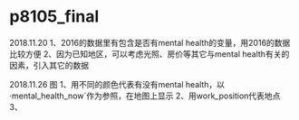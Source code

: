# p8105_final

2018.11.20
1、2016的数据里有包含是否有mental health的变量，用2016的数据比较方便
2、因为已知地区，可以考虑光照、房价等其它与mental health有关的因素，引入其它的数据

2018.11.26
图
1、用不同的颜色代表有没有mental health，以·mental_health_now`作为参照，在地图上显示
2、用work_position代表地点
3、